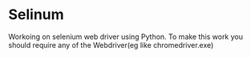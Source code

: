 # Selinum

Workoing on selenium web driver using Python. 
To make this work you should require any of the Webdriver(eg like chromedriver.exe)
